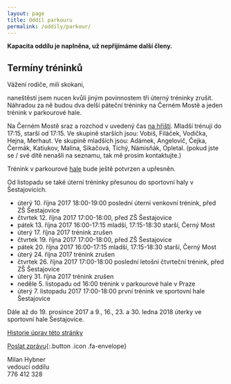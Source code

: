 ```yaml
---
layout: page
title: Oddíl parkouru
permalink: /oddily/parkour/
---
```


**Kapacita oddílu je naplněna, už nepřijímáme další členy.**

## Termíny tréninků

Vážení rodiče, milí skokani,

naneštěstí jsem nucen kvůli jiným povinnostem tři úterný tréninky zrušit. Náhradou za ně budou dva delší páteční tréninky na Černém Mostě a jeden trénink v parkourové hale.

Na Černém Mostě sraz a rozchod v uvedený čas [na hřišti](https://mapy.cz/s/2737O). Mladší trénují do 17:15, starší od 17:15. Ve skupině starších jsou: Vobiš, Filáček, Vodička, Hejna, Merhaut. Ve skupině mladších jsou: Adámek, Angelovič, Čejka, Čermák, Katiukov, Malina, Sikačová, Tichý, Námisňák, Opletal. (pokud jste se / své dítě nenašli na seznamu, tak mě prosím kontaktujte.)

Trénink v parkourové [hale](http://imacademy.cz/kontakt/) bude ještě potvrzen a upřesněn.

Od listopadu se také úterní tréninky přesunou do sportovní haly v Šestajovicích.

* úterý 10. října 2017 18:00-19:00 poslední úterní venkovní trénink, před ZŠ Šestajovice
* čtvrtek 12. října 2017 17:00-18:00, před ZŠ Šestajovice
* pátek 13. října 2017 16:00-17:15 mladší, 17:15-18:30 starší, Černý Most
* úterý 17. října 2017 trénink zrušen
* čtvrtek 19. října 2017 17:00-18:00, před ZŠ Šestajovice
* pátek 20. října 2017 16:00-17:15 mladší, 17:15-18:30 starší, Černý Most
* úterý 24. října 2017 trénink zrušen
* čtvrtek 26. října 2017 17:00-18:00 poslední letošní čtvrteční trénink, před ZŠ Šestajovice
* úterý 31. října 2017 trénink zrušen
* neděle 5. listopadu od 16:00 trénink v parkourové hale v Praze
* úterý 7. listopadu 2017 17:00-18:00 první trénink ve sportovní hale Šestajovice

Dále až do 19. prosince 2017 a 9., 16., 23. a 30. ledna 2018 úterky ve sportovní hale Šestajovice.

<!-- [Chci se přidat]({{ site.baseurl }}/clenstvi/){:.button .special} -->


[Historie úprav této stránky](https://github.com/milanhybner/sokolsestajovice.cz/commits/gh-pages/oddily/parkour)

[Poslat zprávu](#f){:.button .icon .fa-envelope}

Milan Hybner  
vedoucí oddílu  
776 412 328

